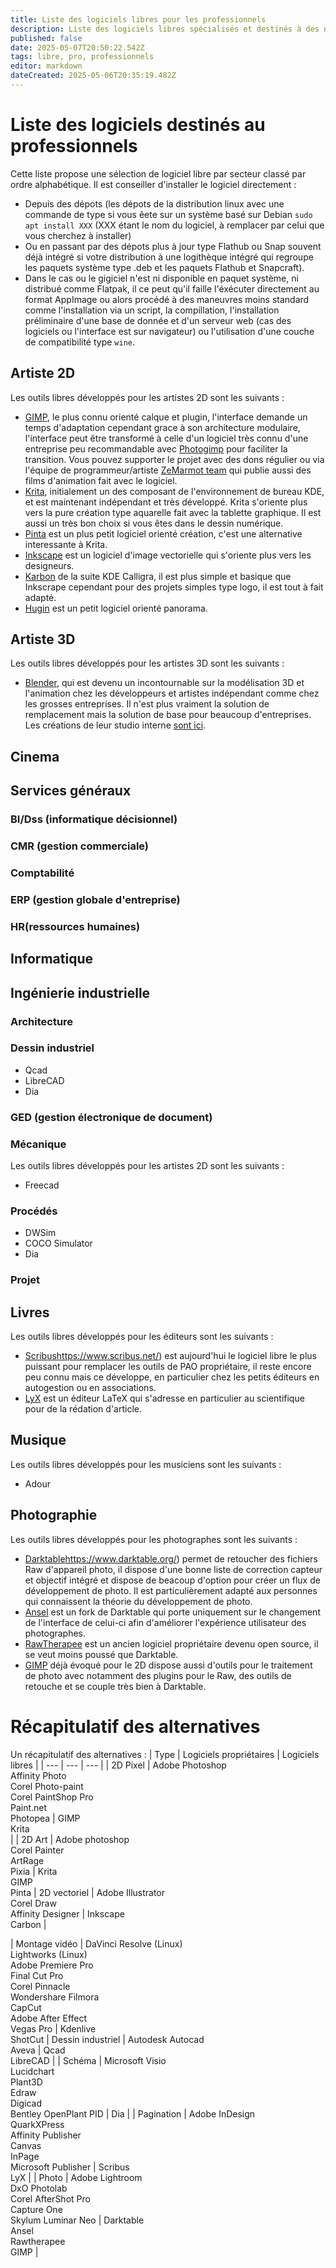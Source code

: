 ```yaml
---
title: Liste des logiciels libres pour les professionnels
description: Liste des logiciels libres spécialisés et destinés à des niches
published: false
date: 2025-05-07T20:50:22.542Z
tags: libre, pro, professionnels
editor: markdown
dateCreated: 2025-05-06T20:35:19.482Z
---
```


# Liste des logiciels destinés au professionnels
Cette liste propose une sélection de logiciel libre par secteur classé par ordre alphabétique.
Il est conseiller d'installer le logiciel directement : 
- Depuis des dépots (les dépots de la distribution linux avec une commande de type si vous êete sur un système basé sur Debian `sudo apt install XXX` (XXX étant le nom du logiciel, à remplacer par celui que vous cherchez à installer) 
- Ou en passant par des dépots plus à jour type Flathub ou Snap souvent déjà intégré si votre distribution à une logithèque intégré qui regroupe les paquets système type .deb et les paquets Flathub et Snapcraft).
- Dans le cas ou le gigiciel n'est ni disponible en paquet système, ni distribué comme Flatpak, il ce peut qu'il faille l'éxécuter directement au format AppImage ou alors procédé à des maneuvres moins standard comme l'installation via un script, la compillation, l'installation préliminaire d'une base de donnée et d'un serveur web (cas des logiciels ou l'interface est sur navigateur) ou l'utilisation d'une couche de compatibilité type `wine`.
## Artiste 2D
Les outils libres développés pour les artistes 2D sont les suivants :
- [GIMP](https://www.gimp.org/), le plus connu orienté calque et plugin, l'interface demande un temps d'adaptation cependant grace à son architecture modulaire, l'interface peut être transformé à celle d'un logiciel très connu d'une entreprise peu recommandable avec [Photogimp](https://github.com/Diolinux/PhotoGIMP) pour faciliter la transition. Vous pouvez supporter le projet avec des dons régulier ou via l'équipe de programmeur/artiste [ZeMarmot team](https://www.patreon.com/c/zemarmot/posts) qui publie aussi des films d'animation fait avec le logiciel. 
- [Krita](https://krita.org/fr/), initialement un des composant de l'environnement de bureau KDE, et est maintenant indépendant et très développé. Krita s'oriente plus vers la pure création type aquarelle fait avec la tablette graphique. Il est aussi un très bon choix si vous êtes dans le dessin numérique.
- [Pinta](https://www.pinta-project.com/) est un plus petit logiciel orienté création, c'est une alternative interessante à Krita.
- [Inkscape](https://inkscape.org/fr/) est un logiciel d'image vectorielle qui s'oriente plus vers les designeurs. 
- [Karbon](https://calligra.org/components/karbon/) de la suite KDE Calligra, il est plus simple et basique que Inkscrape cependant pour des projets simples type logo, il est tout à fait adapté. 
- [Hugin](https://hugin.sourceforge.io/) est un petit logiciel orienté panorama.
## Artiste 3D
Les outils libres développés pour les artistes 3D sont les suivants :
- [Blender](https://www.blender.org/), qui est devenu un incontournable sur la modélisation 3D et l'animation chez les développeurs et artistes indépendant comme chez les grosses entreprises. Il n'est plus vraiment la solution de remplacement mais la solution de base pour beaucoup d'entreprises. Les créations de leur studio interne [sont ici](https://studio.blender.org/films/).

## Cinema
## Services généraux
### BI/Dss (informatique décisionnel)
### CMR (gestion commerciale)
### Comptabilité
### ERP (gestion globale d'entreprise)
### HR(ressources humaines)
## Informatique
## Ingénierie industrielle
### Architecture
### Dessin industriel
- Qcad
- LibreCAD
- Dia
### GED (gestion électronique de document)
### Mécanique
Les outils libres développés pour les artistes 2D sont les suivants :
- Freecad
### Procédés
- DWSim
- COCO Simulator
- Dia
### Projet
## Livres
Les outils libres développés pour les éditeurs sont les suivants :
- [Scribus](/tutoriels/pour-les-pro)https://www.scribus.net/) est aujourd'hui le logiciel libre le plus puissant pour remplacer les outils de PAO propriétaire, il reste encore peu connu mais ce développe, en particulier chez les petits éditeurs en autogestion ou en associations.
- [LyX](https://www.lyx.org/) est un éditeur LaTeX qui s'adresse en particulier au scientifique pour de la rédation d'article.
## Musique
Les outils libres développés pour les musiciens sont les suivants :
- Adour
## Photographie
Les outils libres développés pour les photographes sont les suivants :
- [Darktable](/tutoriels/pour-les-pro)https://www.darktable.org/) permet de retoucher des fichiers Raw d'appareil photo, il dispose d'une bonne liste de correction capteur et objectif intégré et dispose de beacoup d'option pour créer un flux  de développement de photo. Il est particulièrement adapté aux personnes qui connaissent la théorie du développement de photo.
- [Ansel](https://ansel.photos/fr/) est un fork de Darktable qui porte uniquement sur le changement de l'interface de celui-ci afin d'améliorer l'expérience utilisateur des photographes.
- [RawTherapee](https://www.rawtherapee.com/) est un ancien logiciel propriétaire devenu open source, il se veut moins poussé que Darktable.
- [GIMP](https://www.gimp.org/) déjà évoqué pour le 2D dispose aussi d'outils pour le traitement de photo avec notamment des plugins pour le Raw, des outils de retouche et se couple très bien à Darktable.
# Récapitulatif des alternatives
Un récapitulatif des alternatives :
| Type | Logiciels propriétaires | Logiciels libres |
| --- | --- | --- |
| 2D Pixel | Adobe Photoshop<br>Affinity Photo<br>Corel Photo-paint<br>Corel PaintShop Pro<br>Paint.net<br>Photopea | GIMP<br>Krita<br> |
| 2D Art | Adobe photoshop<br>Corel Painter<br>ArtRage<br>Pixia | Krita<br>GIMP<br>Pinta
| 2D vectoriel | Adobe Illustrator<br>Corel Draw<br>Affinity Designer | Inkscape<br>Carbon |

| Montage vidéo | DaVinci Resolve (Linux)<br>Lightworks (Linux)<br>Adobe Premiere Pro<br>Final Cut Pro<br>Corel Pinnacle<br>Wondershare Filmora<br>CapCut<br>Adobe After Effect<br>Vegas Pro | Kdenlive<br>ShotCut
| Dessin industriel | Autodesk Autocad<br>Aveva | Qcad<br>LibreCAD |
| Schéma | Microsoft Visio<br>Lucidchart<br>Plant3D<br>Edraw<br>Digicad<br>Bentley OpenPlant PID | Dia |
| Pagination | Adobe InDesign<br>QuarkXPress<br>Affinity Publisher<br>Canvas<br>InPage<br>Microsoft Publisher | Scribus<br>LyX |
| Photo | Adobe Lightroom<br>DxO Photolab<br>Corel AfterShot Pro<br>Capture One<br>Skylum Luminar Neo | Darktable<br>Ansel<br>Rawtherapee<br>GIMP |